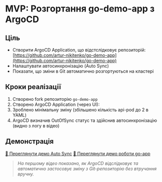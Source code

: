 # MVP: Розгортання go-demo-app з ArgoCD

## Ціль

* Створити ArgoCD Application, що відстслідковує репозиторій:
  [https://github.com/artur-nikitenko/go-demo-app](https://github.com/artur-nikitenko/go-demo-app)
* Налаштувати автосинхронізацію (Auto Sync)
* Показати, що зміни в Git автоматично розгортуються на кластері

## Кроки реалізації

1. Створено fork репозиторію `go-demo-app`
2. Створено ArgoCD Application (через UI):
3. Зроблено мінімальну зміну (збільшено кількість api-pod до 2 в YAML)
4. ArgoCD визначив OutOfSync статус та здійснив автосинхронізацію (видно з логу в відео)

## Демонстрація

[🎥 Переглянути демо Auto Sync](https://asciinema.org/a/fSl1TN87chYkVsus2sjouKzPD)
[🎥 Переглянути демо роботи go-app](https://asciinema.org/a/sVuw3UNEddZXrPY4HZdg30xVk)

> *На першому відео показано, як ArgoCD відслідковує та автоматично застосовує зміну з Git-репозиторію без втручання вручну.*

